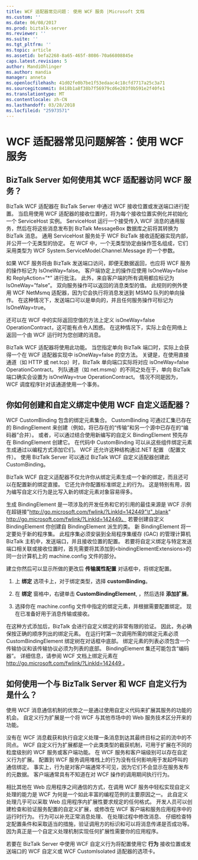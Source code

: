 ```yaml
---
title: WCF 适配器常见问题： 使用 WCF 服务 |Microsoft 文档
ms.custom: ''
ms.date: 06/08/2017
ms.prod: biztalk-server
ms.reviewer: ''
ms.suite: ''
ms.tgt_pltfrm: ''
ms.topic: article
ms.assetid: befa2268-8a65-465f-8086-70a66808845e
caps.latest.revision: 5
author: MandiOhlinger
ms.author: mandia
manager: anneta
ms.openlocfilehash: 41d02fe0b7be1f53edaac4c18cfd7717a25c3a71
ms.sourcegitcommit: 8418b1a8f38b7f56979cd6e203f0b591e2f40fe1
ms.translationtype: MT
ms.contentlocale: zh-CN
ms.lasthandoff: 03/28/2018
ms.locfileid: "25973571"
---
```

# <a name="wcf-adapter-faq-using-wcf-services"></a>WCF 适配器常见问题解答：使用 WCF 服务
## <a name="how-does-biztalk-server-use-its-wcf-adapters-to-access-wcf-services"></a>BizTalk Server 如何使用其 WCF 适配器访问 WCF 服务？  
 BizTalk WCF 适配器在 BizTalk Server 中通过 WCF 接收位置或发送端口进行配置。 当启用使用 WCF 适配器的接收位置时，将为每个接收位置实例化并初始化一个 ServiceHost 实例。 ServiceHost 运行一个接受传入 WCF 消息的通用服务，然后在将这些消息发布到 BizTalk MessageBox 数据库之前将其转换为 BizTalk 消息。 通用 ServiceHost 服务处于 WCF BizTalk 接收适配器实现内部，并公开一个无类型的协定。 在 WCF 中，一个无类型协定由操作签名组成，它们采用类型为 WCF System.ServiceModel.Channel.Message 的一个参数。  
  
 如果 WCF 服务将由 BizTalk 发送端口访问，即便无数据返回，也应将 WCF 服务的操作标记为 IsOneWay=false。 客户端协定上的操作应使用 IsOneWay=false 和 ReplyAction=”*” 进行批注。  此外，来自客户端的所有调用都应标记为 IsOneWay=”false”。 双向服务操作可以返回的消息类型的值。 此规则的例外使用 WCF NetMsmq 适配器，因为它会执行将消息发送到 MSMQ 队列的单向操作。 在这种情况下，发送端口可以是单向的，并且任何服务操作可标记为 IsOneWay=true。  
  
 还可以在 WCF 中的实际返回空值的方法上定义 isOneWay=false OperationContract，这可能有点令人困惑。 在这种情况下，实际上会在网络上返回一个由 WCF 运行时为您创建的消息。  
  
 BizTalk WCF 适配器将使用此功能。 当您指定单向 BizTalk 端口时，实际上会获得一个在 WCF 适配器实现中 isOneWay=false 的空方法。 关键是，在使用直接通道（如 HTTP 或 net.tcp）时，BizTalk 单向端口实际将对应 isOneWay=false OperationContract。 列队通道（如 net.msmq）的不同之处在于，单向 BizTalk 端口确实会设置为 isOneWay=true OperationContract。 情况不同是因为，WCF 调度程序针对该通道使用一个事务。  
  
## <a name="how-do-you-create-and-use-a-custom-binding-with-a-wcf-custom-adapter"></a>你如何创建和自定义绑定中使用 WCF 自定义适配器？  
 WCF CustomBinding 包含的绑定元素集合。 CustomBinding 可通过汇集已存在的 BindingElement 来创建（例如，将已存在的“传输”和另一个源中已存在的“编码器”合并）。 或者，可以通过结合使用新编写的自定义 BindingElement 预先存在 BindingElement 创建它。 在代码中 CustomBinding 可以从这些组件绑定元素生成通过以编程方式添加它们。 WCF 还允许这种结构通过.NET 配置 （配置文件）。 使用 BizTalk Server 可以通过 BizTalk WCF 自定义适配器创建此 CustomBinding。  
  
 BizTalk WCF 自定义适配器不仅允许你从绑定元素生成一个新的绑定，而且还可以在配置新的绑定直接。 它还允许你配置标准绑定上的行为。 这是特别有用，因为编写自定义行为是比写入新的绑定元素对象容易得多。  
  
 生成 BindingElement 是一项涉及的开发任务和它的引用的最佳来源是 WCF 示例在超链接"http://go.microsoft.com/fwlink/?LinkId=142449"\t"_blank" http://go.microsoft.com/fwlink/?LinkId=142449。 若要创建自定义 BindingElement 你创建自 BindingElement 派生的类。 新 BindingElement 将一定要处于新的程序集。 此程序集必须安装到全局程序集缓存 (GAC) 的管理计算机 BizTalk 主机中，发送端口，并且接收位置的配置。 若要将自定义绑定与特定发送端口相关联或接收位置时，首先需要将其添加到\<bindingElementExtensions\>的同一台计算机上的 machine.config 文件的部分。  
  
 建立你然后可以显示所做的更改后 **传输属性配置** 对话框中，将绑定配置。  
  
1.  上 **绑定** 选项卡上，对于绑定类型，选择 **customBinding**。  
  
2.  在 **绑定** 窗格中，右键单击 **CustomBindingElement**, ，然后选择 **添加扩展**。  
  
3.  选择你在 machine.config 文件中指定的绑定元素，并根据需要配置绑定。 现在已准备好用于消息传输或接收。  
  
 在这种方式添加后，BizTalk 会进行自定义绑定的非常有限的验证。 因此，务必确保按正确的顺序列出的绑定元素。 在运行时第一次调用所需的绑定元素必须 CustomBindingElement 绑定树在对话框中底部。 绑定元素的列表必须包含一个传输协议和该传输协议必须为列表的底部。 BindingElement 集还可能包含“编码器”。 详细信息，请参阅 WCF 文档上绑定元素在[ http://go.microsoft.com/fwlink/?LinkId=142449 ](http://go.microsoft.com/fwlink/?LinkId=142449)。  
  
## <a name="what-is-a-wcf-custom-behavior-and-how-do-i-use-one-with-biztalk-server"></a>如何使用一个与 BizTalk Server 和 WCF 自定义行为是什么？  
 使用 WCF 消息通信机制的优势之一是通过使用自定义代码来扩展其服务的功能的机会。 自定义行为扩展是一个将 WCF 与其他市场中的 Web 服务技术区分开来的功能。  
  
 没有在 WCF 消息截获和执行自定义处理一条消息到达其最终目标之前的流中的不同点。 WCF 自定义行为扩展都是一个此类类型的截获机制，可用于扩展在不同的粒度级别的 WCF 服务或客户端功能。 在 WCF 服务和客户端级别可以存在自定义行为扩展。 配置到 WCF 服务调用堆栈上的行为没有任何影响用于发起呼叫的通信绑定。 事实上，行为是对客户端通常不可见，因为它们不会显示在服务发布的元数据。 客户端通常具有不知道在对 WCF 操作的调用期间执行行为。  
  
 相比其他在 Web 应用程序之间通信的方式，在调用 WCF 服务中轻松实现自定义处理的能力是 WCF 为何是一个如此丰富的编程范例的主要原因之一。 此自定义处理几乎可以采取 Web 应用程序内扩展性要求规定的任何格式。 开发人员可以创建检查和验证服务配置的自定义扩展，或修改在 WCF 客户端和服务应用程序中的运行时行为。 行为可以补充正常消息处理、 在处理过程中修改消息、 仔细检查特定配置条件和采取适当的措施，验证调用方的标识和可以将消息传递是否成功等。因为真正是一个自定义处理机制实现任何扩展性需要你的应用程序。  
  
 若要在 BizTalk Server 中使用 WCF 自定义行为将配置使用它 **行为** 接收位置或发送端口的 WCF 自定义或 WCF CustomIsolated 适配器的选项卡。